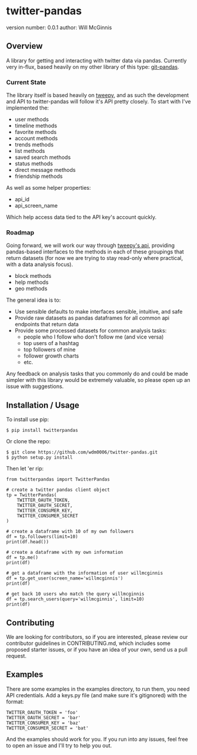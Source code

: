 twitter-pandas
==============

version number: 0.0.1
author: Will McGinnis

Overview
--------

A library for getting and interacting with twitter data via pandas.  Currently very in-flux, based heavily on my other
library of this type: [git-pandas](https://github.com/wdm0006/git-pandas).

### Current State

The library itself is based heavily on [tweepy](http://docs.tweepy.org/en/v3.5.0/), and as such the development and API 
to twitter-pandas will follow it's API pretty closely.  To start with I've implemented the:

 * user methods
 * timeline methods
 * favorite methods
 * account methods
 * trends methods
 * list methods
 * saved search methods
 * status methods
 * direct message methods
 * friendship methods
  
As well as some helper properties:

 * api_id
 * api_screen_name
 
Which help access data tied to the API key's account quickly.

### Roadmap

Going forward, we will work our way through [tweepy's api](http://docs.tweepy.org/en/v3.5.0/api.html), providing 
pandas-based interfaces to the methods in each of these groupings that return datasets (for now we are trying to stay 
read-only where practical, with a data analysis focus).

 * block methods
 * help methods
 * geo methods
 
The general idea is to:

 * Use sensible defaults to make interfaces sensible, intuitive, and safe
 * Provide raw datasets as pandas dataframes for all common api endpoints that return data
 * Provide some processed datasets for common analysis tasks:
    * people who I follow who don't follow me (and vice versa)
    * top users of a hashtag
    * top followers of mine
    * follower growth charts
    * etc.
    
Any feedback on analysis tasks that you commonly do and could be made simpler with this library would be extremely 
valuable, so please open up an issue with suggestions.
 
Installation / Usage
--------------------

To install use pip:

    $ pip install twitterpandas


Or clone the repo:

    $ git clone https://github.com/wdm0006/twitter-pandas.git
    $ python setup.py install
    
Then let 'er rip:

    from twitterpandas import TwitterPandas
    
    # create a twitter pandas client object
    tp = TwitterPandas(
        TWITTER_OAUTH_TOKEN,
        TWITTER_OAUTH_SECRET,
        TWITTER_CONSUMER_KEY,
        TWITTER_CONSUMER_SECRET
    )
    
    # create a dataframe with 10 of my own followers
    df = tp.followers(limit=10)
    print(df.head())
    
    # create a dataframe with my own information
    df = tp.me()
    print(df)
    
    # get a dataframe with the information of user willmcginnis
    df = tp.get_user(screen_name='willmcginnis')
    print(df)
    
    # get back 10 users who match the query willmcginnis
    df = tp.search_users(query='willmcginnis', limit=10)
    print(df)
    
Contributing
------------

We are looking for contributors, so if you are interested, please review our contributor guidelines in CONTRIBUTING.md,
which includes some proposed starter issues, or if you have an idea of your own, send us a pull request.

Examples
--------

There are some examples in the examples directory, to run them, you need API credentials.  Add a keys.py file (and make
sure it's gitignored) with the format:

    TWITTER_OAUTH_TOKEN = 'foo'
    TWITTER_OAUTH_SECRET = 'bar'
    TWITTER_CONSUMER_KEY = 'baz'
    TWITTER_CONSUMER_SECRET = 'bat'
    
And the examples should work for you. If you run into any issues, feel free to open an issue and I'll try to help you out.